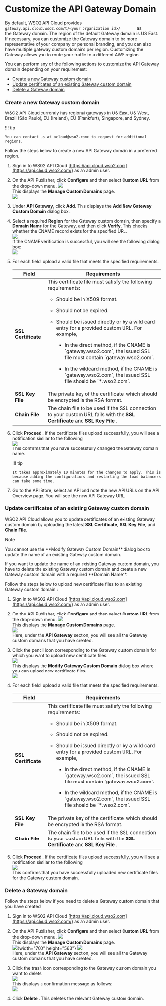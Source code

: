 # Customize the API Gateway Domain

By default, WSO2 API Cloud provides
`         gateway.api.cloud.wso2.com/t/<your organization id>/        `
as the Gateway domain. The region of the default Gateway domain is US
East. If necessary, you can customize the Gateway domain to be more
representative of your company or personal branding, and you can also
have multiple gateway custom domains per region. Customizing the Gateway
allows you to route your traffic to a different AWS region.

You can perform any of the following actions to customize the API
Gateway domain depending on your requirement:

-   [Create a new Gateway custom
    domain](#CustomizingtheAPIGatewayDomain-CreateanewGatewaycustomdomain)
-   [Update certificates of an existing Gateway custom
    domain](#CustomizingtheAPIGatewayDomain-UpdatecertificatesofanexistingGatewaycustomdomain)
-   [Delete a Gateway
    domain](#CustomizingtheAPIGatewayDomain-DeleteaGatewaydomain)

### Create a new Gateway custom domain

WSO2 API Cloud currently has regional gateways in US East, US West,
Brazil (São Paulo), EU (Ireland), EU (Frankfurt), Singapore, and Sydney.

!!! tip
    
    You can contact us at <cloud@wso2.com> to request for additional
    regions.
    

Follow the steps below to create a new API Gateway domain in a preferred
region.

1.  Sign in to WSO2 API Cloud [https://api.cloud.wso2.com](https://api.cloud.wso2.com/) as an admin user.

2.  On the API Publisher, click **Configure** and then select **Custom
    URL** from the drop-down menu.
    ![](../assets/img/customize/custom-url.png)  
    This displays the **Manage Custom Domains** page.  
    ![](../assets/img/customize/manage-custom-domains.png)

3.  Under **API Gateway**, click **Add**. This displays the **Add New
    Gateway Custom Domain** dialog box.

4.  Select a required **Region** for the Gateway custom domain, then
    specify a **Domain Name** for the Gateway, and then click **Verify**. This checks whether the CNAME record exists for the specified URL.  
    ![](../assets/img/customize/verify-gateway-custom-domain.png)  
    If the CNAME verification is successful, you will see the following
    dialog box:  
    ![](../assets/img/customize/verified-gateway-cname.png)

5.  For each field, upload a valid file that meets the specified
    requirements.

    <table>
    <thead>
    <tr class="header">
    <th>Field</th>
    <th>Requirements</th>
    </tr>
    </thead>
    <tbody>
    <tr class="odd">
    <td><strong>SSL Certificate</strong></td>
    <td>This certificate file must satisfy the following requirements:
    <ul>
    <li><p>Should be in X509 format.</p></li>
    <li><p>Should not be expired.</p></li>
    <li><p>Should be issued directly or by a wild card entry for a provided custom URL. For example,</p>
    <ul>
    <li><p>In the direct method, if the CNAME is `gateway.wso2.com`, the issued SSL file must contain `gateway.wso2.com`.</p></li>
    <li><p>In the wildcard method, if the CNAME is `gateway.wso2.com`, the issued SSL file should be `*.wso2.com`.</p></li>
    </ul></li>
    </ul></td>
    </tr>
    <tr class="even">
    <td><strong>SSL Key File</strong></td>
    <td>The private key of the certificate, which should be encrypted in the RSA format.</td>
    </tr>
    <tr class="odd">
    <td><strong>Chain File</strong></td>
    <td>The chain file to be used if the SSL connection to your custom URL fails with the <strong>SSL Certificate</strong> and <strong>SSL Key File</strong> .</td>
    </tr>
    </tbody>
    </table>

6.  Click **Proceed** . If the certificate files upload successfully,
    you will see a notification similar to the following:  
    ![](../assets/img/customize/successful-certificate-upload.png)  
    This confirms that you have successfully changed the Gateway domain
    name.

    !!! tip
    
        It takes approximately 10 minutes for the changes to apply. This is
        because adding the configurations and restarting the load balancers
        can take some time.
    

7.  Go to the API Store, select an API and note the new API URLs on the
    API Overview page. You will see the new API Gateway URL.

### Update certificates of an existing Gateway custom domain

WSO2 API Cloud allows you to update certificates of an existing Gateway
custom domain by uploading the latest **SSL Certificate**, **SSL Key
File**, and **Chain File**.

<html>
         <div class="admonition info">
         <p class="admonition-title">Note</p>
         <p>You cannot use the **Modify Gateway Custom Domain** dialog box to update
the name of an existing Gateway custom domain.</p>
         <p>If you want to update the name of an existing Gateway custom domain, you
have to delete the existing Gateway custom domain and create a new
Gateway custom domain with a required **Domain Name**.</p>
         </div>
</html>

Follow the steps below to upload new certificate files to an existing
Gateway custom domain :

1.  Sign in to WSO2 API Cloud [https://api.cloud.wso2.com](https://api.cloud.wso2.com/) as an admin user.

2.  On the API Publisher, click **Configure** and then select **Custom
    URL** from the drop-down menu.
    ![](../assets/img/customize/custom-url.png)  
    This displays the **Manage Custom Domains** page.  
    ![](../assets/img/customize/manage-gateway-custom-domains.png)  
    Here, under the **API Gateway** section, you will see all the
    Gateway custom domains that you have created.

3.  Click the pencil icon corresponding to the Gateway custom domain for
    which you want to upload new certificate files.  
    ![](../assets/img/customize/edit-gateway-custom-domain.png)  
    This displays the **Modify Gateway Custom Domain** dialog box where
    you can upload new certificate files.  
    ![](../assets/img/customize/modify-gateway-custom-domain.png)

4.  For each field, upload a valid file that meets the specified
    requirements.

    <table>
    <thead>
    <tr class="header">
    <th>Field</th>
    <th>Requirements</th>
    </tr>
    </thead>
    <tbody>
    <tr class="odd">
    <td><strong>SSL Certificate</strong></td>
    <td>This certificate file must satisfy the following requirements:
    <ul>
    <li><p>Should be in X509 format.</p></li>
    <li><p>Should not be expired.</p></li>
    <li><p>Should be issued directly or by a wild card entry for a provided custom URL. For example,</p>
    <ul>
    <li><p>In the direct method, if the CNAME is `gateway.wso2.com`, the issued SSL file must contain `gateway.wso2.com`.</p></li>
    <li><p>In the wildcard method, if the CNAME is `gateway.wso2.com`, the issued SSL file should be `*.wso2.com`.</p></li>
    </ul></li>
    </ul></td>
    </tr>
    <tr class="even">
    <td><strong>SSL Key File</strong></td>
    <td>The private key of the certificate, which should be encrypted in the RSA format.</td>
    </tr>
    <tr class="odd">
    <td><strong>Chain File</strong></td>
    <td>The chain file to be used if the SSL connection to your custom URL fails with the <strong>SSL Certificate</strong> and <strong>SSL Key File</strong> .</td>
    </tr>
    </tbody>
    </table>

5.  Click **Proceed** . If the certificate files upload successfully,
    you will see a notification similar to the following:  
    ![](../assets/img/customize/successful-certificate-upload.png)  
    This confirms that you have successfully uploaded new certificate
    files for the Gateway custom domain.

### Delete a Gateway domain

Follow the steps below if you need to delete a Gateway custom domain
that you have created:

1.  Sign in to WSO2 API Cloud [https://api.cloud.wso2.com](https://api.cloud.wso2.com/) as an admin user.

2.  On the API Publisher, click **Configure** and then select **Custom
    URL** from the drop-down menu.
    ![](../assets/img/customize/custom-url.png)  
    This displays the **Manage Custom Domains** page.  
    ![](attachments/126554792/126555146.png){width="700" height="563"}
    ![](../assets/img/customize/manage-gateway-custom-domains.png)  
    Here, under the **API Gateway** section, you will see all the
    Gateway custom domains that you have created.

3.  Click the trash icon corresponding to the Gateway custom domain you
    want to delete.  
    ![](../assets/img/customize/delete-gateway-custom-domain.png)  
    This displays a confirmation message as follows:  
    ![](../assets/img/customize/deletion-confirmation.png)
4.  Click **Delete** . This deletes the relevant Gateway custom domain.

